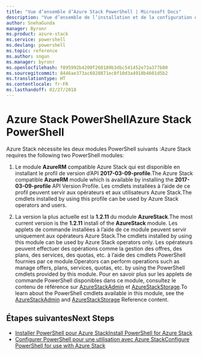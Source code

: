 ```yaml
---
title: "Vue d’ensemble d’Azure Stack PowerShell | Microsoft Docs"
description: "Vue d’ensemble de l’installation et de la configuration d’Azure Stack PowerShell."
author: SnehaGunda
manager: Byronr
ms.product: azure-stack
ms.service: powershell
ms.devlang: powershell
ms.topic: reference
ms.author: sngun
ms.manager: byronr
ms.openlocfilehash: f895992b4200f260189b3dbc541452e73a377b00
ms.sourcegitcommit: 8446ae373ac6928871ec8f10d3a4918b4601d5b2
ms.translationtype: HT
ms.contentlocale: fr-FR
ms.lasthandoff: 02/27/2018
---
```

# <a name="azure-stack-powershell"></a><span data-ttu-id="22636-103">Azure Stack PowerShell</span><span class="sxs-lookup"><span data-stu-id="22636-103">Azure Stack PowerShell</span></span>

<span data-ttu-id="22636-104">Azure Stack nécessite les deux modules PowerShell suivants :</span><span class="sxs-lookup"><span data-stu-id="22636-104">Azure Stack requires the following two PowerShell modules:</span></span>  

1. <span data-ttu-id="22636-105">Le module **AzureRM** compatible Azure Stack qui est disponible en installant le profil de version d’API **2017-03-09-profile**.</span><span class="sxs-lookup"><span data-stu-id="22636-105">The Azure Stack compatible **AzureRM** module which is available by installing the **2017-03-09-profile** API Version Profile.</span></span> <span data-ttu-id="22636-106">Les cmdlets installées à l’aide de ce profil peuvent servir aux opérateurs et aux utilisateurs Azure Stack.</span><span class="sxs-lookup"><span data-stu-id="22636-106">The cmdlets installed by using this profile can be used by Azure Stack operators and users.</span></span>

2. <span data-ttu-id="22636-107">La version la plus actuelle est la **1.2.11** du module **AzureStack**.</span><span class="sxs-lookup"><span data-stu-id="22636-107">The most current version is the **1.2.11** install of the **AzureStack** module.</span></span> <span data-ttu-id="22636-108">Les applets de commande installées à l’aide de ce module peuvent servir uniquement aux opérateurs Azure Stack.</span><span class="sxs-lookup"><span data-stu-id="22636-108">The cmdlets installed by using this module can be used by Azure Stack operators only.</span></span> <span data-ttu-id="22636-109">Les opérateurs peuvent effectuer des opérations comme la gestion des offres, des plans, des services, des quotas, etc. à l’aide des cmdlets PowerShell fournies par ce module.</span><span class="sxs-lookup"><span data-stu-id="22636-109">Operators can perform operations such as manage offers, plans, services, quotas, etc. by using the PowerShell cmdlets provided by this module.</span></span> <span data-ttu-id="22636-110">Pour en savoir plus sur les applets de commande PowerShell disponibles dans ce module, consultez le contenu de référence sur [AzureStackAdmin](https://docs.microsoft.com/powershell/module/azurerm.azurestackadmin/?view=azurestackps-1.2.11#azurerm.azurestackadmin) et [AzureStackStorage](https://docs.microsoft.com/powershell/module/azurerm.azurestackstorage/?view=azurestackps-1.2.11#azurerm.azurestackstorage).</span><span class="sxs-lookup"><span data-stu-id="22636-110">To learn about the PowerShell cmdlets available in this module, see the [AzureStackAdmin](https://docs.microsoft.com/powershell/module/azurerm.azurestackadmin/?view=azurestackps-1.2.11#azurerm.azurestackadmin) and [AzureStackStorage](https://docs.microsoft.com/powershell/module/azurerm.azurestackstorage/?view=azurestackps-1.2.11#azurerm.azurestackstorage) Reference content.</span></span>

## <a name="next-steps"></a><span data-ttu-id="22636-111">Étapes suivantes</span><span class="sxs-lookup"><span data-stu-id="22636-111">Next Steps</span></span>

* [<span data-ttu-id="22636-112">Installer PowerShell pour Azure Stack</span><span class="sxs-lookup"><span data-stu-id="22636-112">Install PowerShell for Azure Stack</span></span>](https://docs.microsoft.com/azure/azure-stack/azure-stack-powershell-install?view=azurestackps-1.2.9&toc=%2fpowershell%2fmodule%2ftoc.json%3fview%3dazurestackps-1.2.9&view=azurestackps-1.2.9)
* [<span data-ttu-id="22636-113">Configurer PowerShell pour une utilisation avec Azure Stack</span><span class="sxs-lookup"><span data-stu-id="22636-113">Configure PowerShell for use with Azure Stack</span></span>](https://docs.microsoft.com/azure/azure-stack/azure-stack-powershell-configure?view=azurestackps-1.2.9&toc=%2fpowershell%2fmodule%2ftoc.json%3fview%3dazurestackps-1.2.9&view=azurestackps-1.2.9)
